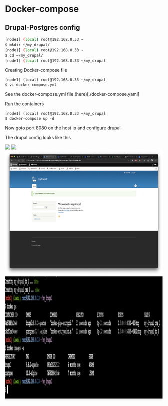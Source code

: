 # Docker-compose
## Drupal-Postgres config

```bash
[node1] (local) root@192.168.0.33 ~
$ mkdir ~/my_drupal/
[node1] (local) root@192.168.0.33 ~
$ cd ~/my_drupal/
[node1] (local) root@192.168.0.33 ~/my_drupal
```
Creating Docker-compose file
```
[node1] (local) root@192.168.0.33 ~/my_drupal
$ vi docker-compose.yml
```

See the docker-compose.yml file (here)[./docker-compose.yaml]


Run the containers

```
[node1] (local) root@192.168.0.33 ~/my_drupal
$ docker-compose up -d
```

Now goto port 8080 on the host ip and configure drupal

The drupal config looks like this

<img src="./outputs/i1.png" height="400px">
<img src="./outputs/i2.png" height="400px">
<img src="./outputs/i3.png" height="400px">
<img src="./outputs/i4.png" height="400px">

